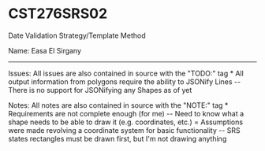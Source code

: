 # CST276SRS02  

Date Validation Strategy/Template Method  

Name: Easa El Sirgany

---
Issues:  All issues are also contained in source with the "TODO:" tag
	* All output information from polygons require the ability to JSONify Lines
		-- There is no support for JSONifying any Shapes as of yet


Notes:  All notes are also contained in source with the "NOTE:" tag
	* Requirements are not complete enough (for me)
		-- Need to know what a shape needs to be able to draw it (e.g. coordinates, etc.)
			= Assumptions were made revolving a coordinate system for basic functionality
		-- SRS states rectangles must be drawn first, but I'm not drawing anything


###


